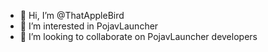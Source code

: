 - 👋 Hi, I’m @ThatAppleBird
- 👀 I’m interested in PojavLauncher
- 💞️ I’m looking to collaborate on PojavLauncher developers


<!---
ThatAppleBird/ThatAppleBird is a ✨ special ✨ repository because its `README.md` (this file) appears on your GitHub profile.
You can click the Preview link to take a look at your changes.
--->
